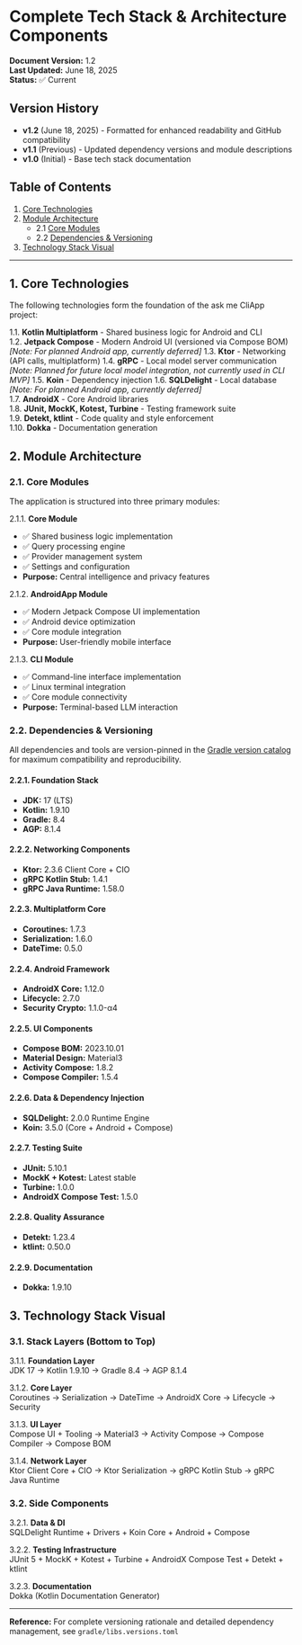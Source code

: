 # Complete Tech Stack & Architecture Components

**Document Version:** 1.2  
**Last Updated:** June 18, 2025  
**Status:** ✅ Current

## Version History
- **v1.2** (June 18, 2025) - Formatted for enhanced readability and GitHub compatibility
- **v1.1** (Previous) - Updated dependency versions and module descriptions  
- **v1.0** (Initial) - Base tech stack documentation

## Table of Contents
1. [Core Technologies](#1-core-technologies)
2. [Module Architecture](#2-module-architecture)
   - 2.1 [Core Modules](#21-core-modules)
   - 2.2 [Dependencies & Versioning](#22-dependencies--versioning)
3. [Technology Stack Visual](#3-technology-stack-visual)

---

## 1. Core Technologies

The following technologies form the foundation of the ask me CliApp project:

1.1. **Kotlin Multiplatform** - Shared business logic for Android and CLI  
1.2. **Jetpack Compose** - Modern Android UI (versioned via Compose BOM) *[Note: For planned Android app, currently deferred]*
1.3. **Ktor** - Networking (API calls, multiplatform)
1.4. **gRPC** - Local model server communication *[Note: Planned for future local model integration, not currently used in CLI MVP]*
1.5. **Koin** - Dependency injection
1.6. **SQLDelight** - Local database *[Note: For planned Android app, currently deferred]*  
1.7. **AndroidX** - Core Android libraries  
1.8. **JUnit, MockK, Kotest, Turbine** - Testing framework suite  
1.9. **Detekt, ktlint** - Code quality and style enforcement  
1.10. **Dokka** - Documentation generation

## 2. Module Architecture

### 2.1. Core Modules

The application is structured into three primary modules:

2.1.1. **Core Module**  
   - ✅ Shared business logic implementation
   - ✅ Query processing engine
   - ✅ Provider management system
   - ✅ Settings and configuration
   - **Purpose:** Central intelligence and privacy features

2.1.2. **AndroidApp Module**  
   - ✅ Modern Jetpack Compose UI implementation
   - ✅ Android device optimization
   - ✅ Core module integration
   - **Purpose:** User-friendly mobile interface

2.1.3. **CLI Module**  
   - ✅ Command-line interface implementation
   - ✅ Linux terminal integration
   - ✅ Core module connectivity
   - **Purpose:** Terminal-based LLM interaction

### 2.2. Dependencies & Versioning

All dependencies and tools are version-pinned in the [Gradle version catalog](../../gradle/libs.versions.toml) for maximum compatibility and reproducibility.

#### 2.2.1. Foundation Stack
- **JDK:** 17 (LTS)
- **Kotlin:** 1.9.10  
- **Gradle:** 8.4  
- **AGP:** 8.1.4

#### 2.2.2. Networking Components
- **Ktor:** 2.3.6 Client Core + CIO
- **gRPC Kotlin Stub:** 1.4.1
- **gRPC Java Runtime:** 1.58.0

#### 2.2.3. Multiplatform Core
- **Coroutines:** 1.7.3
- **Serialization:** 1.6.0
- **DateTime:** 0.5.0

#### 2.2.4. Android Framework
- **AndroidX Core:** 1.12.0
- **Lifecycle:** 2.7.0
- **Security Crypto:** 1.1.0-α4

#### 2.2.5. UI Components
- **Compose BOM:** 2023.10.01
- **Material Design:** Material3
- **Activity Compose:** 1.8.2
- **Compose Compiler:** 1.5.4

#### 2.2.6. Data & Dependency Injection
- **SQLDelight:** 2.0.0 Runtime Engine
- **Koin:** 3.5.0 (Core + Android + Compose)

#### 2.2.7. Testing Suite
- **JUnit:** 5.10.1
- **MockK + Kotest:** Latest stable
- **Turbine:** 1.0.0
- **AndroidX Compose Test:** 1.5.0

#### 2.2.8. Quality Assurance
- **Detekt:** 1.23.4
- **ktlint:** 0.50.0

#### 2.2.9. Documentation
- **Dokka:** 1.9.10

## 3. Technology Stack Visual

### 3.1. Stack Layers (Bottom to Top)

3.1.1. **Foundation Layer**  
   JDK 17 → Kotlin 1.9.10 → Gradle 8.4 → AGP 8.1.4

3.1.2. **Core Layer**  
   Coroutines → Serialization → DateTime → AndroidX Core → Lifecycle → Security

3.1.3. **UI Layer**  
   Compose UI + Tooling → Material3 → Activity Compose → Compose Compiler → Compose BOM

3.1.4. **Network Layer**  
   Ktor Client Core + CIO → Ktor Serialization → gRPC Kotlin Stub → gRPC Java Runtime

### 3.2. Side Components

3.2.1. **Data & DI**  
   SQLDelight Runtime + Drivers + Koin Core + Android + Compose

3.2.2. **Testing Infrastructure**  
   JUnit 5 + MockK + Kotest + Turbine + AndroidX Compose Test + Detekt + ktlint

3.2.3. **Documentation**  
   Dokka (Kotlin Documentation Generator)

---

**Reference:** For complete versioning rationale and detailed dependency management, see `gradle/libs.versions.toml`